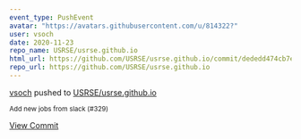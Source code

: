 ```yaml
---
event_type: PushEvent
avatar: "https://avatars.githubusercontent.com/u/814322?"
user: vsoch
date: 2020-11-23
repo_name: USRSE/usrse.github.io
html_url: https://github.com/USRSE/usrse.github.io/commit/dededd474cb7ed170b450a1fe2a2b16646a330fc
repo_url: https://github.com/USRSE/usrse.github.io
---
```


<a href='https://github.com/vsoch' target='_blank'>vsoch</a> pushed to <a href='https://github.com/USRSE/usrse.github.io' target='_blank'>USRSE/usrse.github.io</a>

<small>Add new jobs from slack (#329)</small>

<a href='https://github.com/USRSE/usrse.github.io/commit/dededd474cb7ed170b450a1fe2a2b16646a330fc' target='_blank'>View Commit</a>